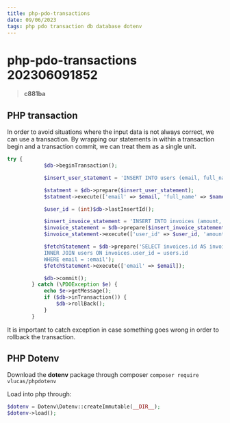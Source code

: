```yaml
---
title: php-pdo-transactions
date: 09/06/2023
tags: php pdo transaction db database dotenv
---
```


# **php-pdo-transactions** 202306091852 
> **c881ba**

  

## PHP transaction

In order to avoid situations where the input data is not always correct, we can use a transaction.
By wrapping our statements in within a transaction begin and a transaction commit, we can treat them as a single unit.

```php
try {
            $db->beginTransaction();

            $insert_user_statement = 'INSERT INTO users (email, full_name, is_active, created_at) VALUES (:email, :full_name, :is_active, :created_at)';

            $statment = $db->prepare($insert_user_statement);
            $statment->execute(['email' => $email, 'full_name' => $name, 'is_active' => $isactive, 'created_at' => $createdat]);

            $user_id = (int)$db->lastInsertId();

            $insert_invoice_statement = 'INSERT INTO invoices (amount, user_id) VALUES (:amount, :user_id)';
            $invoice_statement = $db->prepare($insert_invoice_statement);
            $invoice_statement->execute(['user_id' => $user_id, 'amount' => $amount]);

            $fetchStatement = $db->prepare('SELECT invoices.id AS invoice_id, amount, user_id, full_name FROM invoices
            INNER JOIN users ON invoices.user_id = users.id
            WHERE email = :email');
            $fetchStatement->execute(['email' => $email]);

            $db->commit();
        } catch (\PDOException $e) {
            echo $e->getMessage();
            if ($db->inTransaction()) {
                $db->rollBack();
            }
        }
```

It is important to catch exception in case something goes wrong in order to rollback the transaction.

## PHP Dotenv

Download the **dotenv** package through composer
`composer require vlucas/phpdotenv`

Load into php through:
```php
$dotenv = Dotenv\Dotenv::createImmutable(__DIR__);
$dotenv->load();
```
